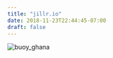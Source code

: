 ```yaml
---
title: "jillr.io"
date: 2018-11-23T22:44:45-07:00
draft: false
---
```

![buoy_ghana](Under_construction_graphic.gif)

